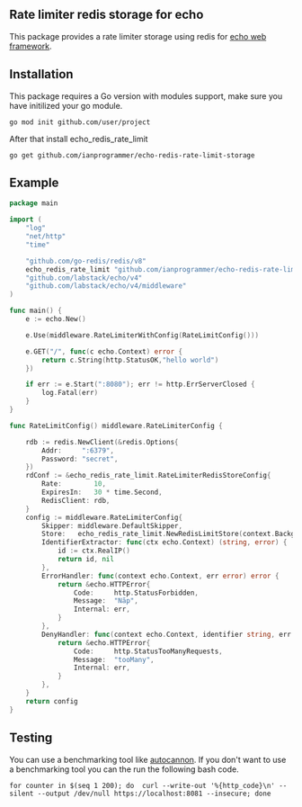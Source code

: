 ## Rate limiter redis storage for echo

This package provides a rate limiter storage using redis  for [echo web framework](https://echo.labstack.com/ "echo web framework").

## Installation

This package  requires a Go version with modules support, make sure you have initilized your go module.

``` 
go mod init github.com/user/project
```

After that install echo_redis_rate_limit

```
go get github.com/ianprogrammer/echo-redis-rate-limit-storage
```

## Example

```go
package main

import (
	"log"
	"net/http"
	"time"

	"github.com/go-redis/redis/v8"
	echo_redis_rate_limit "github.com/ianprogrammer/echo-redis-rate-limit-storage"
	"github.com/labstack/echo/v4"
	"github.com/labstack/echo/v4/middleware"
)

func main() {
	e := echo.New()

	e.Use(middleware.RateLimiterWithConfig(RateLimitConfig()))

	e.GET("/", func(c echo.Context) error {
		return c.String(http.StatusOK,"hello world")
	})

	if err := e.Start(":8080"); err != http.ErrServerClosed {
		log.Fatal(err)
	}
}

func RateLimitConfig() middleware.RateLimiterConfig {

	rdb := redis.NewClient(&redis.Options{
		Addr:     ":6379",
		Password: "secret",
	})
	rdConf := &echo_redis_rate_limit.RateLimiterRedisStoreConfig{
		Rate:        10,
		ExpiresIn:   30 * time.Second,
		RedisClient: rdb,
	}
	config := middleware.RateLimiterConfig{
		Skipper: middleware.DefaultSkipper,
		Store:   echo_redis_rate_limit.NewRedisLimitStore(context.Background(),*rdConf),
		IdentifierExtractor: func(ctx echo.Context) (string, error) {
			id := ctx.RealIP()
			return id, nil
		},
		ErrorHandler: func(context echo.Context, err error) error {
			return &echo.HTTPError{
				Code:     http.StatusForbidden,
				Message:  "Nãp",
				Internal: err,
			}
		},
		DenyHandler: func(context echo.Context, identifier string, err error) error {
			return &echo.HTTPError{
				Code:     http.StatusTooManyRequests,
				Message:  "tooMany",
				Internal: err,
			}
		},
	}
	return config
}

```

## Testing

You can use a benchmarking tool like [autocannon](https://www.npmjs.com/package/autocannon "autocannon").
If you don't want to use a benchmarking tool you can the run the following bash code.

```shell
for counter in $(seq 1 200); do  curl --write-out '%{http_code}\n' --silent --output /dev/null https://localhost:8081 --insecure; done
```

